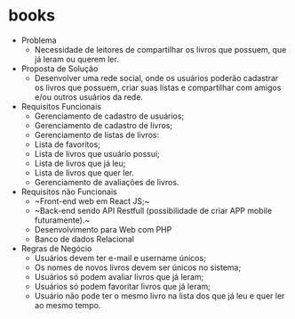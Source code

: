 # books

- Problema
	- Necessidade de leitores de compartilhar os livros que possuem, que já leram ou querem ler.
- Proposta de Solução
	- Desenvolver uma rede social, onde os usuários poderão cadastrar os livros que possuem, criar suas listas e compartilhar com amigos e/ou outros usuários da rede.
- Requisitos Funcionais
	- Gerenciamento de cadastro de usuários;
	- Gerenciamento de cadastro de livros;
	- Gerenciamento de listas de livros:
	- Lista de favoritos;
	- Lista de livros que usuário possui;
	- Lista de livros que já leu;
	- Lista de livros que quer ler.
	- Gerenciamento de avaliações de livros.
- Requisitos não Funcionais
	- ~Front-end web em React JS;~
	- ~Back-end sendo API Restfull (possibilidade de criar APP mobile futuramente).~
	- Desenvolvimento para Web com PHP
	- Banco de dados Relacional
- Regras de Negócio
	- Usuários devem ter e-mail e username únicos;
	- Os nomes de novos livros devem ser únicos no sistema;
	- Usuários só podem avaliar livros que já leram;
	- Usuários só podem favoritar livros que já leram;
	- Usuário não pode ter o mesmo livro na lista dos que já leu e quer ler ao mesmo tempo.
